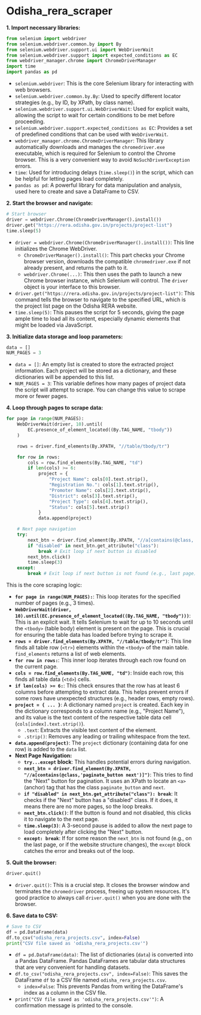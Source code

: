 # Odisha_rera_scraper



**1. Import necessary libraries:**

```python
from selenium import webdriver
from selenium.webdriver.common.by import By
from selenium.webdriver.support.ui import WebDriverWait
from selenium.webdriver.support import expected_conditions as EC
from webdriver_manager.chrome import ChromeDriverManager
import time
import pandas as pd
```

* `selenium.webdriver`: This is the core Selenium library for interacting with web browsers.
* `selenium.webdriver.common.by.By`: Used to specify different locator strategies (e.g., by ID, by XPath, by class name).
* `selenium.webdriver.support.ui.WebDriverWait`: Used for explicit waits, allowing the script to wait for certain conditions to be met before proceeding.
* `selenium.webdriver.support.expected_conditions as EC`: Provides a set of predefined conditions that can be used with `WebDriverWait`.
* `webdriver_manager.chrome.ChromeDriverManager`: This library automatically downloads and manages the `chromedriver.exe` executable, which is required for Selenium to control the Chrome browser. This is a very convenient way to avoid `NoSuchDriverException` errors.
* `time`: Used for introducing delays (`time.sleep()`) in the script, which can be helpful for letting pages load completely.
* `pandas as pd`: A powerful library for data manipulation and analysis, used here to create and save a DataFrame to CSV.

**2. Start the browser and navigate:**

```python
# Start browser
driver = webdriver.Chrome(ChromeDriverManager().install())
driver.get("https://rera.odisha.gov.in/projects/project-list")
time.sleep(5)
```

* `driver = webdriver.Chrome(ChromeDriverManager().install())`: This line initializes the Chrome WebDriver.
    * `ChromeDriverManager().install()`: This part checks your Chrome browser version, downloads the compatible `chromedriver.exe` if not already present, and returns the path to it.
    * `webdriver.Chrome(...)`: This then uses the path to launch a new Chrome browser instance, which Selenium will control. The `driver` object is your interface to this browser.
* `driver.get("https://rera.odisha.gov.in/projects/project-list")`: This command tells the browser to navigate to the specified URL, which is the project list page on the Odisha RERA website.
* `time.sleep(5)`: This pauses the script for 5 seconds, giving the page ample time to load all its content, especially dynamic elements that might be loaded via JavaScript.

**3. Initialize data storage and loop parameters:**

```python
data = []
NUM_PAGES = 3
```

* `data = []`: An empty list is created to store the extracted project information. Each project will be stored as a dictionary, and these dictionaries will be appended to this list.
* `NUM_PAGES = 3`: This variable defines how many pages of project data the script will attempt to scrape. You can change this value to scrape more or fewer pages.

**4. Loop through pages to scrape data:**

```python
for page in range(NUM_PAGES):
    WebDriverWait(driver, 10).until(
        EC.presence_of_element_located((By.TAG_NAME, "tbody"))
    )

    rows = driver.find_elements(By.XPATH, "//table/tbody/tr")

    for row in rows:
        cols = row.find_elements(By.TAG_NAME, "td")
        if len(cols) >= 6:
            project = {
                "Project Name": cols[0].text.strip(),
                "Registration No.": cols[1].text.strip(),
                "Promoter Name": cols[2].text.strip(),
                "District": cols[3].text.strip(),
                "Project Type": cols[4].text.strip(),
                "Status": cols[5].text.strip()
            }
            data.append(project)

    # Next page navigation
    try:
        next_btn = driver.find_element(By.XPATH, "//a[contains(@class,'paginate_button next')]")
        if "disabled" in next_btn.get_attribute("class"):
            break # Exit loop if next button is disabled
        next_btn.click()
        time.sleep(3)
    except:
        break # Exit loop if next button is not found (e.g., last page)
```

This is the core scraping logic:

* **`for page in range(NUM_PAGES):`**: This loop iterates for the specified number of pages (e.g., 3 times).
* **`WebDriverWait(driver, 10).until(EC.presence_of_element_located((By.TAG_NAME, "tbody")))`**: This is an explicit wait. It tells Selenium to wait for up to 10 seconds until the `<tbody>` (table body) element is present on the page. This is crucial for ensuring the table data has loaded before trying to scrape it.
* **`rows = driver.find_elements(By.XPATH, "//table/tbody/tr")`**: This line finds all table row (`<tr>`) elements within the `<tbody>` of the main table. `find_elements` returns a list of web elements.
* **`for row in rows:`**: This inner loop iterates through each row found on the current page.
* **`cols = row.find_elements(By.TAG_NAME, "td")`**: Inside each row, this finds all table data (`<td>`) cells.
* **`if len(cols) >= 6:`**: This check ensures that the row has at least 6 columns before attempting to extract data. This helps prevent errors if some rows have unexpected structures (e.g., header rows, empty rows).
* **`project = { ... }`**: A dictionary named `project` is created. Each key in the dictionary corresponds to a column name (e.g., "Project Name"), and its value is the text content of the respective table data cell (`cols[index].text.strip()`).
    * `.text`: Extracts the visible text content of the element.
    * `.strip()`: Removes any leading or trailing whitespace from the text.
* **`data.append(project)`**: The `project` dictionary (containing data for one row) is added to the `data` list.
* **Next Page Navigation:**
    * **`try...except` block**: This handles potential errors during navigation.
    * **`next_btn = driver.find_element(By.XPATH, "//a[contains(@class,'paginate_button next')]")`**: This tries to find the "Next" button for pagination. It uses an XPath to locate an `<a>` (anchor) tag that has the class `paginate_button` and `next`.
    * **`if "disabled" in next_btn.get_attribute("class"): break`**: It checks if the "Next" button has a "disabled" class. If it does, it means there are no more pages, so the loop breaks.
    * **`next_btn.click()`**: If the button is found and not disabled, this clicks it to navigate to the next page.
    * **`time.sleep(3)`**: A 3-second pause is added to allow the next page to load completely after clicking the "Next" button.
    * **`except: break`**: If for some reason the `next_btn` is not found (e.g., on the last page, or if the website structure changes), the `except` block catches the error and breaks out of the loop.

**5. Quit the browser:**

```python
driver.quit()
```

* `driver.quit()`: This is a crucial step. It closes the browser window and terminates the `chromedriver` process, freeing up system resources. It's good practice to always call `driver.quit()` when you are done with the browser.

**6. Save data to CSV:**

```python
# Save to CSV
df = pd.DataFrame(data)
df.to_csv("odisha_rera_projects.csv", index=False)
print("CSV file saved as 'odisha_rera_projects.csv'")
```

* `df = pd.DataFrame(data)`: The list of dictionaries (`data`) is converted into a Pandas DataFrame. Pandas DataFrames are tabular data structures that are very convenient for handling datasets.
* `df.to_csv("odisha_rera_projects.csv", index=False)`: This saves the DataFrame `df` to a CSV file named `odisha_rera_projects.csv`.
    * `index=False`: This prevents Pandas from writing the DataFrame's index as a column in the CSV file.
* `print("CSV file saved as 'odisha_rera_projects.csv'")`: A confirmation message is printed to the console.
